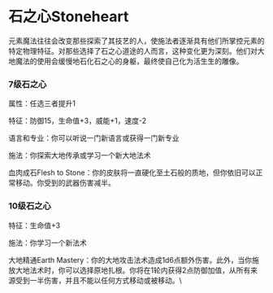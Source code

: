 # 石之心Stoneheart

元素魔法往往会改变那些探索了其技艺的人，使施法者逐渐具有他们所掌控元素的特定物理特征。对那些选择了石之心道途的人而言，这种变化更为深刻。他们对大地魔法的使用会缓慢地石化石之心的身躯，最终使自己化为活生生的雕像。

### 7级石之心

属性：任选三者提升1

特征：防御15，生命值+3，威能+1，速度-2

语言和专业：你可以听说一门新语言或获得一门新专业

施法：你探索大地传承或学习一个新大地法术

血肉成石Flesh to
Stone：你的皮肤将一直硬化至土石般的质地，但你依旧可以正常移动。你受到的武器伤害减半。

### 10级石之心

特征：生命值+3

施法：你学习一个新法术

大地精通Earth
Mastery：你的大地攻击法术造成1d6点额外伤害。此外，当你施放大地法术时，你可以选择原地扎根。你将在1轮内获得2点防御加值，从所有来源受到一半伤害，并且不能以任何方式移动或被移动。\
